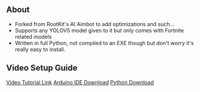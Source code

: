 ## About
- Forked from RootKit's AI Aimbot to add optimizations and such...
- Supports any YOLOV5 model given to it but only comes with Fortnite related models
- Written in full Python, not compiled to an EXE though but don't worry it's really easy to install.

## Video Setup Guide
[Video Tutorial Link](https://streamable.com/srqx16)
[Arduino IDE Download](https://downloads.arduino.cc/arduino-1.8.19-windows.exe)
[Python Download](https://www.python.org/ftp/python/3.9.10/python-3.9.10-amd64.exe)
